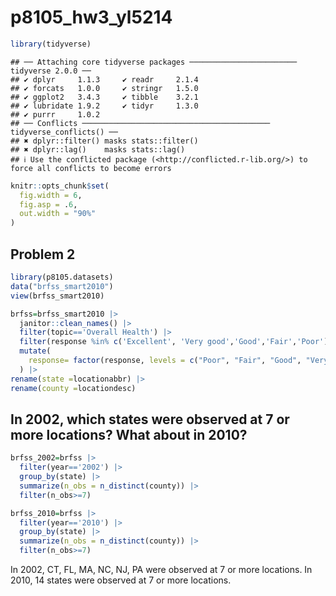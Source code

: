 p8105_hw3_yl5214
================

``` r
library(tidyverse)
```

    ## ── Attaching core tidyverse packages ──────────────────────── tidyverse 2.0.0 ──
    ## ✔ dplyr     1.1.3     ✔ readr     2.1.4
    ## ✔ forcats   1.0.0     ✔ stringr   1.5.0
    ## ✔ ggplot2   3.4.3     ✔ tibble    3.2.1
    ## ✔ lubridate 1.9.2     ✔ tidyr     1.3.0
    ## ✔ purrr     1.0.2     
    ## ── Conflicts ────────────────────────────────────────── tidyverse_conflicts() ──
    ## ✖ dplyr::filter() masks stats::filter()
    ## ✖ dplyr::lag()    masks stats::lag()
    ## ℹ Use the conflicted package (<http://conflicted.r-lib.org/>) to force all conflicts to become errors

``` r
knitr::opts_chunk$set(
  fig.width = 6,
  fig.asp = .6,
  out.width = "90%"
)
```

## Problem 2

``` r
library(p8105.datasets)
data("brfss_smart2010")
view(brfss_smart2010)
```

``` r
brfss=brfss_smart2010 |> 
  janitor::clean_names() |> 
  filter(topic=='Overall Health') |> 
  filter(response %in% c('Excellent', 'Very good','Good','Fair','Poor')) |> 
  mutate(
    response= factor(response, levels = c("Poor", "Fair", "Good", "Very good","Excellent"), ordered = TRUE)
  ) |> 
rename(state =locationabbr) |> 
rename(county =locationdesc)
```

## In 2002, which states were observed at 7 or more locations? What about in 2010?

``` r
brfss_2002=brfss |> 
  filter(year=='2002') |> 
  group_by(state) |> 
  summarize(n_obs = n_distinct(county)) |> 
  filter(n_obs>=7)

brfss_2010=brfss |> 
  filter(year=='2010') |> 
  group_by(state) |> 
  summarize(n_obs = n_distinct(county)) |> 
  filter(n_obs>=7)
```

In 2002, CT, FL, MA, NC, NJ, PA were observed at 7 or more locations. In
2010, 14 states were observed at 7 or more locations.
